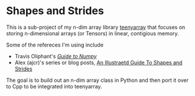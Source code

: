 # Shapes and Strides

This is a sub-project of my n-dim array library [teenyarray](https://github.com/beverm2391/teenyarray) that focuses on storing n-dimensional arrays (or Tensors) in linear, contigious memory.

Some of the refereces I'm using include
- Travis Oliphant's *[Guide to Numpy](https://web.mit.edu/dvp/Public/numpybook.pdf)*
- Alex (ajcr)'s series or blog posts, [An Illustraetd Guide To Shapes and Strides](https://ajcr.net/stride-guide-part-1/)

The goal is to build out an n-dim array class in Python and then port it over to Cpp to be integrated into teenyarray.
